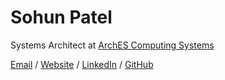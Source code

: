 # Sohun Patel

Systems Architect at [ArchES Computing Systems](archescomputing.com) <br>

[Email](mailto:sohunpatel@gmail.com) / [Website](sohunpatel.github.io/cv) / [LinkedIn](https://www.linkedin.com/in/sohun-patel) / [GitHub](https://github.com/sohunpatel)

